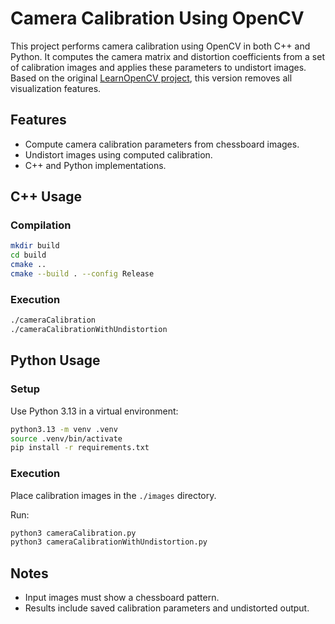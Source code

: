 # Camera Calibration Using OpenCV

This project performs camera calibration using OpenCV in both C++ and Python. It computes the camera matrix and distortion coefficients from a set of calibration images and applies these parameters to undistort images. Based on the original [LearnOpenCV project](https://github.com/spmallick/learnopencv/tree/master/CameraCalibration), this version removes all visualization features.

## Features
- Compute camera calibration parameters from chessboard images.
- Undistort images using computed calibration.
- C++ and Python implementations.

## C++ Usage

### Compilation
```bash
mkdir build
cd build
cmake ..
cmake --build . --config Release
````

### Execution

```bash
./cameraCalibration
./cameraCalibrationWithUndistortion
```

## Python Usage

### Setup

Use Python 3.13 in a virtual environment:

```bash
python3.13 -m venv .venv
source .venv/bin/activate
pip install -r requirements.txt
```

### Execution

Place calibration images in the `./images` directory.

Run:

```bash
python3 cameraCalibration.py
python3 cameraCalibrationWithUndistortion.py
```

## Notes

* Input images must show a chessboard pattern.
* Results include saved calibration parameters and undistorted output.
